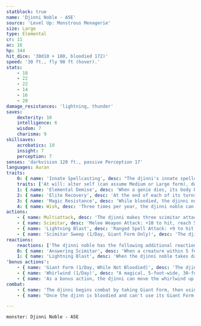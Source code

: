 ```yaml
---
statblock: true
name: 'Djinni Noble - A5E'
source: 'Level Up: Monstrous Menagerie'
size: Large
type: Elemental
cr: 11
ac: 16
hp: 344
hit_dice: '30d10 + 180, bloodied 172)'
speed: '30 ft., fly 90 ft (hover).'
stats:
    - 18
    - 22
    - 22
    - 14
    - 16
    - 20
damage_resistances: 'lightning, thunder'
saves:
    dexterity: 10
    intelligence: 6
    wisdom: 7
    charisma: 9
skillsaves:
    acrobatics: 10
    insight: 7
    perception: 7
senses: 'darkvision 120 ft., passive Perception 17'
languages: Auran
traits:
    0: { name: 'Innate Spellcasting', desc: "The djinni's innate spellcasting ability is Charisma (spell save DC 17). It can innately cast the following spells, requiring no material components:" }
    traits: ['At will: alter self (can assume Medium or Large form), detect magic, wind wall', '3/day each: creation, major image, tongues, wind walk', '1/day each: conjure elemental (air elemental only), control weather, create food and water (10 supply), plane shift (to Elemental Plane of Air only)']
    1: { name: 'Elemental Demise', desc: 'When a genie dies, its body becomes a mote of elemental energy. This mote might take the form of a glowing chunk of earth, a shard of crystallized air, or an ever-burning ember.' }
    2: { name: 'Elite Recovery', desc: 'At the end of each of its turns while bloodied, the djinni noble ends one negative effect currently affecting it. It can do so as long as it has at least 1 hit point, even while unconscious or incapacitated.' }
    3: { name: 'Magic Resistance', desc: 'While bloodied, the djinni noble has advantage on saving throws against spells and magical effects.' }
    4: { name: Wish, desc: 'Three times per year, the djinni noble can cast wish for a mortal, using no material components.' }
actions:
    - { name: Multiattack, desc: 'The djinni makes three scimitar attacks.' }
    - { name: Scimitar, desc: 'Melee Weapon Attack: +10 to hit, reach 5 ft., one target. Hit: 13 (2d6 + 6) slashing damage plus 5 (1d10) lightning damage.' }
    - { name: 'Lightning Blast', desc: 'Ranged Spell Attack: +9 to hit, range 90 ft., one target. Hit: 35 (10d6) lightning damage.' }
    - { name: 'Scimitar Sweep (1/Day, Giant Form Only)', desc: 'The djinn makes a scimitar attack against each creature of its choice within its reach.' }
reactions:
    reactions: ['The djinni noble has the following additional reactions, which it can use only while bloodied:']
    0: { name: 'Answering Scimitar', desc: 'When a creature within 5 feet that the djinni can see misses the djinni noble with a melee attack, the djinni may make a scimitar attack against its attacker. The djinni then flies up to its Speed without provoking opportunity attacks. At the end of this movement, the djinni can make a second scimitar attack.' }
    1: { name: 'Lightning Blast', desc: 'When the djinni noble takes damage, it uses Lightning Blast.' }
'bonus actions':
    - { name: 'Giant Form (1/Day, While Not Bloodied)', desc: 'The djinni magically becomes a Huge, semi-substantial creature of billowing cloud. In this form, it gains resistance to nonmagical damage, and its scimitar attacks gain a reach of 10 feet. The effect ends after 1 minute, when the djinni is incapacitated, or if the djinn becomes bloodied.' }
    - { name: 'Whirlwind (1/Day)', desc: "A magical, 5-foot-wide, 30-foot-tall whirlwind appears in a space the djinni can see within 60 feet. The whirlwind may appear in another creature's space. If the whirlwind appears in another creature's space, or when it enters a creature's space for the first time on a turn, the creature makes a DC 18 Strength check, becoming restrained by the whirlwind on a failure. The whirlwind may restrain one creature at a time. A creature within 5 feet of the whirlwind (including the restrained creature) can use an action to make a DC 18 Strength check, freeing the restrained creature on a success. A freed creature can move to an unoccupied space within 5 feet of the whirlwind." }
    - { name: 'As a bonus action, the djinni can move the whirlwind up to 30 feet, moving a restrained creature with it', desc: 'The whirlwind disappears if the djinni loses sight of it, if the djinni dies or is incapacitated, or if the djinni dismisses it as an action.' }
combat:
    - { name: 'The djinni begins combat by taking Giant Form, then using Scimitar Sweep if it can target four or more foes', desc: 'Otherwise, it uses Whirlwind to move a melee attacker far away or draw a ranged attacker close.' }
    - { name: "Once the djinn is bloodied and can't use its Giant Form, it flies away unless it can complete some important objective by remaining", desc: '' }

---
```

```statblock
monster: Djinni Noble - A5E
```
